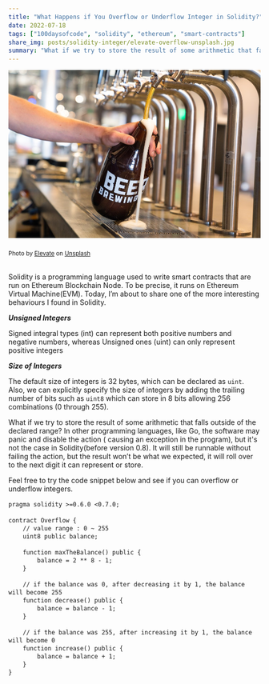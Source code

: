 ```yaml
---
title: "What Happens if You Overflow or Underflow Integer in Solidity?"
date: 2022-07-18
tags: ["100daysofcode", "solidity", "ethereum", "smart-contracts"]
share_img: posts/solidity-integer/elevate-overflow-unsplash.jpg
summary: "What if we try to store the result of some arithmetic that falls outside of the declared range..." 
---
```


![image](elevate-overflow-unsplash.jpg)
<div class="cn"><sub>
Photo by <a class="au lc" target="_blank" href="https://unsplash.com/@elevatebeer?utm_source=unsplash&utm_medium=referral&utm_content=creditCopyText">Elevate</a> on <a class="au lc" target="_blank" href="https://unsplash.com/s/photos/overflow?utm_source=unsplash&utm_medium=referral&utm_content=creditCopyText">Unsplash</a>
</sub></div>

<br/>

Solidity is a programming language used to write smart contracts that are run on Ethereum Blockchain Node. To be precise, it runs on Ethereum Virtual Machine(EVM). Today, I’m about to share one of the more interesting behaviours I found in Solidity.

***Unsigned Integers***

Signed integral types (int) can represent both positive numbers and negative numbers, whereas Unsigned ones (uint) can only represent positive integers

***Size of Integers***

The default size of integers is 32 bytes, which can be declared as `uint`. Also, we can explicitly specify the size of integers by adding the trailing number of bits such as `uint8` which can store in 8 bits allowing 256 combinations (0 through 255).

What if we try to store the result of some arithmetic that falls outside of the declared range? In other programming languages, like Go, the software may panic and disable the action ( causing an exception in the program), but it's not the case in Solidity(before version 0.8). It will still be runnable without failing the action, but the result won’t be what we expected, it will roll over to the next digit it can represent or store.

Feel free to try the code snippet below and see if you can overflow or underflow integers.
```solidity
pragma solidity >=0.6.0 <0.7.0;

contract Overflow {
    // value range : 0 ~ 255
    uint8 public balance;

    function maxTheBalance() public {
        balance = 2 ** 8 - 1;
    }

    // if the balance was 0, after decreasing it by 1, the balance will become 255
    function decrease() public {
        balance = balance - 1;
    }

    // if the balance was 255, after increasing it by 1, the balance will become 0
    function increase() public {
        balance = balance + 1; 
    } 
}
```
